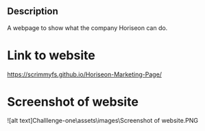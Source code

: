 
# <Horiseon Marketing Page>

## Description

A webpage to show what the company Horiseon can do.

# Link to website

https://scrimmyfs.github.io/Horiseon-Marketing-Page/

# Screenshot of website

![alt text]Challlenge-one\assets\images\Screenshot of website.PNG